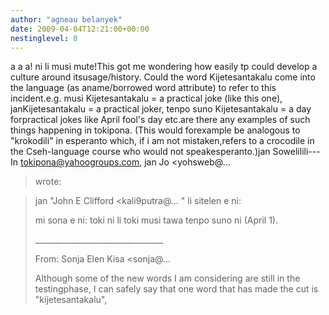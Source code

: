 ```yaml
---
author: "agneau belanyek"
date: 2009-04-04T12:21:00+00:00
nestinglevel: 0
---
```

a a a! ni li musi mute!This got me wondering how easily tp could develop a culture around itsusage/history. Could the word Kijetesantakalu come into the language (as aname/borrowed word attribute) to refer to this incident.e.g. musi Kijetesantakalu = a practical joke (like this one), janKijetesantakalu = a practical joker, tenpo suno Kijetesantakalu = a day forpractical jokes like April fool's day etc.are there any examples of such things happening in tokipona. (This would forexample be analogous to "krokodili" in esperanto which, if i am not mistaken,refers to a crocodile in the Cseh-language course who would not speakesperanto.)jan Sowelilili---
 In [tokipona@yahoogroups.com](mailto://tokipona@yahoogroups.com), jan Jo <yohsweb@...
> wrote:

> jan "John E Clifford <kali9putra@...
>" li sitelen e ni:
>> 
>mi sona e ni: toki ni li toki musi tawa tenpo suno ni (April 1).
> 
>\_\_\_\_\_\_\_\_\_\_\_\_\_\_\_\_\_\_\_\_\_\_\_\_\_\_\_\_\_\_\_\_
> 
>From: Sonja Elen Kisa <sonja@...
>> 
>Although some of the new words I am considering are still in the testingphase, I can safely say that one word that has made the cut is "kijetesantakalu",